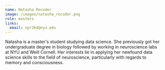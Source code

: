 ```yaml
---
name: Natasha Recoder
image: /images/natasha_recoder.png
role: masters
links:
  email: npr264@nyu.edu
---
```


Natasha is a master's student studying data science. She previously got her undergraduate degree in biology followed by working in neuroscience labs at NYU and Weill Cornell. Her interests lie in applying her newfound data science skills to the field of neuroscience, particularly with regards to memory and consciousness.


